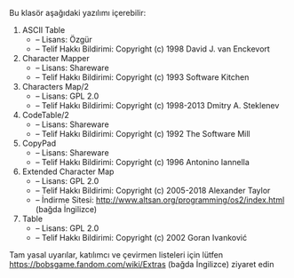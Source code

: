 Bu klasör aşağıdaki yazılımı içerebilir:

1. ASCII Table
   - – Lisans: Özgür
   - – Telif Hakkı Bildirimi: Copyright (c) 1998 David J. van Enckevort
2. Character Mapper
   - – Lisans: Shareware
   - – Telif Hakkı Bildirimi: Copyright (c) 1993 Software Kitchen
3. Characters Map/2
   - – Lisans: GPL 2.0
   - – Telif Hakkı Bildirimi: Copyright (c) 1998-2013 Dmitry A. Steklenev
4. CodeTable/2
   - – Lisans: Shareware
   - – Telif Hakkı Bildirimi: Copyright (c) 1992 The Software Mill
5. CopyPad
   - – Lisans: Shareware
   - – Telif Hakkı Bildirimi: Copyright (c) 1996 Antonino Iannella
6. Extended Character Map
   - – Lisans: GPL 2.0
   - – Telif Hakkı Bildirimi: Copyright (c) 2005-2018 Alexander Taylor
   - – İndirme Sitesi: http://www.altsan.org/programming/os2/index.html (bağda İngilizce)
7. Table
   - – Lisans: GPL 2.0
   - – Telif Hakkı Bildirimi: Copyright (c) 2002 Goran Ivanković

Tam yasal uyarılar, katılımcı ve çevirmen listeleri için lütfen https://bobsgame.fandom.com/wiki/Extras (bağda İngilizce) ziyaret edin
